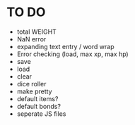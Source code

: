 # TO DO
- total WEIGHT
- NaN error
- expanding text entry / word wrap
- Error checking (load, max xp, max hp)
- save
- load
- clear
- dice roller
- make pretty
- default items?
- default bonds?
- seperate JS files
